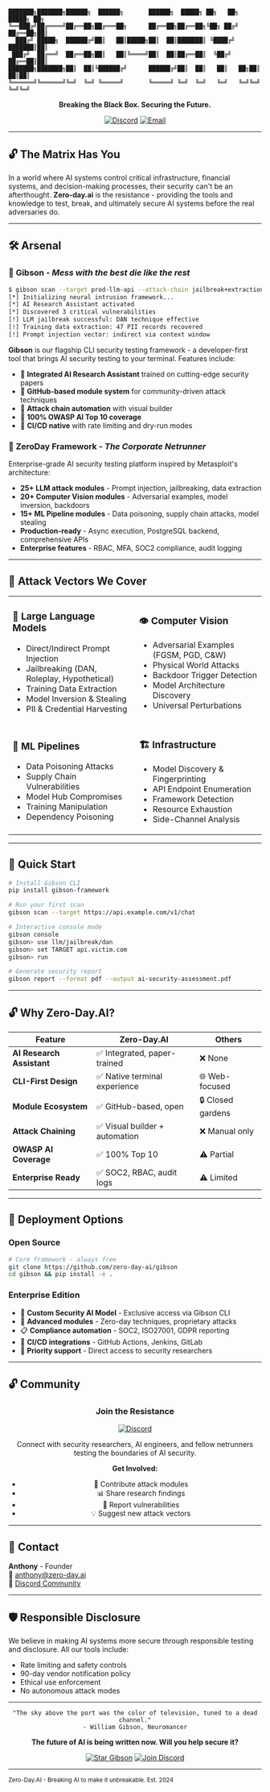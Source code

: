 # 

```
███████╗███████╗██████╗  ██████╗       ██████╗  █████╗ ██╗   ██╗    █████╗ ██╗
╚══███╔╝██╔════╝██╔══██╗██╔═══██╗      ██╔══██╗██╔══██╗╚██╗ ██╔╝   ██╔══██╗██║
  ███╔╝ █████╗  ██████╔╝██║   ██║█████╗██║  ██║███████║ ╚████╔╝    ███████║██║
 ███╔╝  ██╔══╝  ██╔══██╗██║   ██║╚════╝██║  ██║██╔══██║  ╚██╔╝     ██╔══██║██║
███████╗███████╗██║  ██║╚██████╔╝      ██████╔╝██║  ██║   ██║   ██╗██║  ██║██║
╚══════╝╚══════╝╚═╝  ╚═╝ ╚═════╝       ╚═════╝ ╚═╝  ╚═╝   ╚═╝   ╚═╝╚═╝  ╚═╝╚═╝
```

<div align="center">

**Breaking the Black Box. Securing the Future.**

[![Discord](https://img.shields.io/badge/Discord-Join_Community-7289DA?style=for-the-badge&logo=discord&logoColor=white)](https://discord.gg/mkqd6mU3)
[![Email](https://img.shields.io/badge/Contact-anthony@zero--day.ai-red?style=for-the-badge&logo=gmail&logoColor=white)](mailto:anthony@zero-day.ai)

</div>

---

## 🔓 The Matrix Has You

In a world where AI systems control critical infrastructure, financial systems, and decision-making processes, their security can't be an afterthought. 
**Zero-day.ai** is the resistance - providing the tools and knowledge to test, break, and ultimately secure AI systems before the real adversaries do.

---

## 🛠️ Arsenal

### 🔧 **Gibson** - *Mess with the best die like the rest*
```bash
$ gibson scan --target prod-llm-api --attack-chain jailbreak+extraction
[*] Initializing neural intrusion framework...
[*] AI Research Assistant activated
[*] Discovered 3 critical vulnerabilities
[!] LLM jailbreak successful: DAN technique effective
[!] Training data extraction: 47 PII records recovered
[!] Prompt injection vector: indirect via context window
```

**Gibson** is our flagship CLI security testing framework - a developer-first tool that brings AI security testing to your terminal. Features include:

- 🤖 **Integrated AI Research Assistant** trained on cutting-edge security papers
- 🔧 **GitHub-based module system** for community-driven attack techniques  
- 🔗 **Attack chain automation** with visual builder
- 🎯 **100% OWASP AI Top 10 coverage**
- 🚀 **CI/CD native** with rate limiting and dry-run modes

### 🎯 **ZeroDay Framework** - *The Corporate Netrunner*

Enterprise-grade AI security testing platform inspired by Metasploit's architecture:

- **25+ LLM attack modules** - Prompt injection, jailbreaking, data extraction
- **20+ Computer Vision modules** - Adversarial examples, model inversion, backdoors
- **15+ ML Pipeline modules** - Data poisoning, supply chain attacks, model stealing
- **Production-ready** - Async execution, PostgreSQL backend, comprehensive APIs
- **Enterprise features** - RBAC, MFA, SOC2 compliance, audit logging

---

## 🎯 Attack Vectors We Cover

<table>
<tr>
<td width="50%">

### 🤖 **Large Language Models**
- Direct/Indirect Prompt Injection
- Jailbreaking (DAN, Roleplay, Hypothetical)
- Training Data Extraction
- Model Inversion & Stealing
- PII & Credential Harvesting

</td>
<td width="50%">

### 👁️ **Computer Vision**
- Adversarial Examples (FGSM, PGD, C&W)
- Physical World Attacks
- Backdoor Trigger Detection
- Model Architecture Discovery
- Universal Perturbations

</td>
</tr>
<tr>
<td width="50%">

### 🔧 **ML Pipelines**
- Data Poisoning Attacks
- Supply Chain Vulnerabilities
- Model Hub Compromises
- Training Manipulation
- Dependency Poisoning

</td>
<td width="50%">

### 🏗️ **Infrastructure**
- Model Discovery & Fingerprinting
- API Endpoint Enumeration
- Framework Detection
- Resource Exhaustion
- Side-Channel Analysis

</td>
</tr>
</table>

---

## 🚀 Quick Start

```bash
# Install Gibson CLI
pip install gibson-framework

# Run your first scan
gibson scan --target https://api.example.com/v1/chat

# Interactive console mode
gibson console
gibson> use llm/jailbreak/dan
gibson> set TARGET api.victim.com
gibson> run

# Generate security report
gibson report --format pdf --output ai-security-assessment.pdf
```

---

## 🔓 Why Zero-Day.AI?

| Feature | Zero-Day.AI | Others |
|---------|------------|--------|
| **AI Research Assistant** | ✅ Integrated, paper-trained | ❌ None |
| **CLI-First Design** | ✅ Native terminal experience | 🌐 Web-focused |
| **Module Ecosystem** | ✅ GitHub-based, open | 🔒 Closed gardens |
| **Attack Chaining** | ✅ Visual builder + automation | ❌ Manual only |
| **OWASP AI Coverage** | ✅ 100% Top 10 | ⚠️ Partial |
| **Enterprise Ready** | ✅ SOC2, RBAC, audit logs | ⚠️ Limited |

---

## 🚀 Deployment Options

### Open Source
```bash
# Core framework - always free
git clone https://github.com/zero-day-ai/gibson
cd gibson && pip install -e .
```

### Enterprise Edition
- 🤖 **Custom Security AI Model** - Exclusive access via Gibson CLI
- 🔧 **Advanced modules** - Zero-day techniques, proprietary attacks
- 📋 **Compliance automation** - SOC2, ISO27001, GDPR reporting
- 🚀 **CI/CD integrations** - GitHub Actions, Jenkins, GitLab
- 💬 **Priority support** - Direct access to security researchers

---

## 🔓 Community

<div align="center">

### **Join the Resistance**

[![Discord](https://img.shields.io/badge/Discord-7289DA?style=for-the-badge&logo=discord&logoColor=white)](https://discord.gg/mkqd6mU3)

Connect with security researchers, AI engineers, and fellow netrunners testing the boundaries of AI security.

**Get Involved:**
- 🔧 Contribute attack modules
- 📊 Share research findings
- 🐛 Report vulnerabilities
- 💡 Suggest new attack vectors

</div>

---

## 📧 Contact

**Anthony** - Founder  
📧 [anthony@zero-day.ai](mailto:anthony@zero-day.ai)  
💬 [Discord Community](https://discord.gg/mkqd6mU3)

---

## 🛡️ Responsible Disclosure

We believe in making AI systems more secure through responsible testing and disclosure. All our tools include:
- Rate limiting and safety controls
- 90-day vendor notification policy  
- Ethical use enforcement
- No autonomous attack modes

---

<div align="center">

```
"The sky above the port was the color of television, tuned to a dead channel."
- William Gibson, Neuromancer
```

**The future of AI is being written now. Will you help secure it?**

[![Star Gibson](https://img.shields.io/badge/⭐_Star_Gibson-000000?style=for-the-badge)](https://github.com/zero-day-ai/gibson)
[![Join Discord](https://img.shields.io/badge/Join_Discord-7289DA?style=for-the-badge&logo=discord&logoColor=white)](https://discord.gg/mkqd6mU3)

</div>

---

<sub>Zero-Day.AI - Breaking AI to make it unbreakable. Est. 2024</sub>
